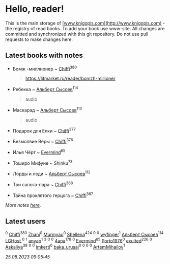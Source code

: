 # Hello, reader!
This is the main storage of [www.knigopis.com](http://www.knigopis.com) - the registry of read books.
To add your book use www-site. All changes are committed and synchronized with this git repository.
Do not use pull requests to make changes here.


## Latest books with notes
* Бомж -миллионер ~ [Chiffi](users/105/105831994080785626680-google)<sup>380</sup>
    > https://litmarket.ru/reader/bomzh-millioner

* Ребекка ~ [Альберт Сысоев](users/474/47446642-vkontakte)<sup>114</sup>
    > audio

* Маскарад ~ [Альберт Сысоев](users/474/47446642-vkontakte)<sup>113</sup>
    > audio

* Подарок для Елки ~ [Chiffi](users/105/105831994080785626680-google)<sup>377</sup>

* Безмолвие Веры ~ [Chiffi](users/105/105831994080785626680-google)<sup>376</sup>

* Илья Чёрт ~ [Evermind](users/302/302928912-vkontakte)<sup>65</sup>

* Тоширо Мифуне ~ [Shinku](users/109/109176126475581739292-google)<sup>73</sup>

* Лорды и леди ~ [Альберт Сысоев](users/474/47446642-vkontakte)<sup>112</sup>

* Три сапога-пара ~ [Chiffi](users/105/105831994080785626680-google)<sup>368</sup>

* Тайна проклятого герцога ~ [Chiffi](users/105/105831994080785626680-google)<sup>367</sup>


_More notes [here](latest_books_with_notes.md)._


## Latest users
[](users/115/115714542148878544061-google)<sup>0</sup> 
[Chiffi](users/105/105831994080785626680-google)<sup>380</sup> 
[Zhani](users/109/109586026743199600506-google)<sup>0</sup> 
[Murmyau](users/107/107272984290708451258-google)<sup>0</sup> 
[Shellena](users/134/13413591548892934957-mailru)<sup>424</sup> 
[](users/103/1035563327194476370-mailru)<sup>0</sup> 
[](users/106/106851335280025411906-google)<sup>0</sup> 
[wyfinger](users/112/112391692490886789680-google)<sup>1</sup> 
[Альберт Сысоев](users/474/47446642-vkontakte)<sup>114</sup> 
[LGHost ](users/102/102855694228637360492-google)<sup>0</sup> 
[](users/115/115449516373977572535-google)<sup>1</sup> 
[anyap](users/103/103930748205001962013-google)<sup>1</sup> 
[](users/115/115679528795083704722-google)<sup>3</sup> 
[](users/689/689369-yandex)<sup>0</sup> 
[](users/115/115492791709892549851-google)<sup>0</sup> 
[4apa](users/117/117392596378069249667-google)<sup>178</sup> 
[](users/107/107558849409631001804-google)<sup>0</sup> 
[Evermind](users/302/302928912-vkontakte)<sup>65</sup> 
[Porto1976](users/108/108908472397557066121-google)<sup>0</sup> 
[exulted](users/100/100599204551896265722-google)<sup>226</sup> 
[](users/104/104528443968479603994-google)<sup>0</sup> 
[Askaliya](users/326/326783541-vkontakte)<sup>38</sup> 
[](users/103/103541795835665788358-google)<sup>0</sup> 
[](users/104/104282384947054765504-google)<sup>0</sup> 
[imkertl](users/165/16540990-yandex)<sup>0</sup> 
[baka_urusai](users/115/115569136606526758964-google)<sup>0</sup> 
[](users/118/118165305142448461387-google)<sup>0</sup> 
[](users/163/16320777036928943427-mailru)<sup>0</sup> 
[](users/101/101703358373163793526-google)<sup>0</sup> 
[ArtemMihailov](users/108/108692433740296978822-google)<sup>1</sup> 


_25.08.2023 09:05:45_
